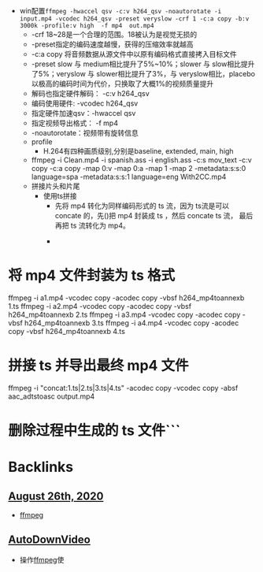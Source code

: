 - win配置`ffmpeg -hwaccel qsv -c:v h264_qsv -noautorotate -i input.mp4 -vcodec h264_qsv -preset veryslow -crf 1 -c:a copy -b:v 3000k -profile:v high  -f mp4  out.mp4`
    - -crf 18~28是一个合理的范围。18被认为是视觉无损的
    - -preset指定的编码速度越慢，获得的压缩效率就越高
    - -c:a copy 将音频数据从源文件中以原有编码格式直接拷入目标文件
    - -preset  slow 与 medium相比提升了5%~10%；slower 与 slow相比提升了5%；veryslow 与 slower相比提升了3%，与 veryslow相比，placebo以极高的编码时间为代价，只换取了大概1%的视频质量提升
    - 解码也指定硬件解码： -c:v h264_qsv
    - 编码使用硬件: -vcodec h264_qsv
    - 指定硬件加速qsv：-hwaccel qsv
    - 指定视频导出格式： -f mp4
    - -noautorotate：视频带有旋转信息
    - profile
        - H.264有四种画质级别,分别是baseline, extended, main, high
    - ffmpeg -i Clean.mp4 -i spanish.ass -i english.ass -c:s mov_text -c:v copy -c:a copy -map 0:v -map 0:a -map 1 -map 2 -metadata:s:s:0 language=spa -metadata:s:s:1 language=eng With2CC.mp4
    - 拼接片头和片尾
        - 使用ts拼接
            - 先将 mp4 转化为同样编码形式的 ts 流，因为 ts流是可以 concate 的，先()把 mp4 封装成 ts ，然后 concate ts 流， 最后再把 ts 流转化为 mp4。
            - ```javascript
# 将 mp4 文件封装为 ts 格式
ffmpeg -i a1.mp4 -vcodec copy -acodec copy -vbsf h264_mp4toannexb 1.ts
ffmpeg -i a2.mp4 -vcodec copy -acodec copy -vbsf h264_mp4toannexb 2.ts
ffmpeg -i a3.mp4 -vcodec copy -acodec copy -vbsf h264_mp4toannexb 3.ts
ffmpeg -i a4.mp4 -vcodec copy -acodec copy -vbsf h264_mp4toannexb 4.ts
# 拼接 ts 并导出最终 mp4 文件
ffmpeg -i "concat:1.ts|2.ts|3.ts|4.ts" -acodec copy -vcodec copy -absf aac_adtstoasc output.mp4
# 删除过程中生成的 ts 文件```

# Backlinks
## [August 26th, 2020](<August 26th, 2020.md>)
- [ffmpeg](<ffmpeg.md>)

## [AutoDownVideo](<AutoDownVideo.md>)
- 操作[ffmpeg](<ffmpeg.md>)使

